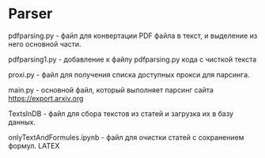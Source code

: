 # Parser
pdfparsing.py - файл для конвертации PDF файла в текст, и выделение из него основной части.

pdfparsing1.py - добавление к файлу pdfparsing.py кода с чисткой текста

proxi.py - файл для получения списка доступных прокси для парсинга.

main.py - основной файл, который выполняет парсинг сайта https://export.arxiv.org

TextsInDB - файл для сбора текстов из статей и загрузка их в базу данных.

onlyTextAndFormules.ipynb - файл для очистки статей с сохранением формул. LATEX
